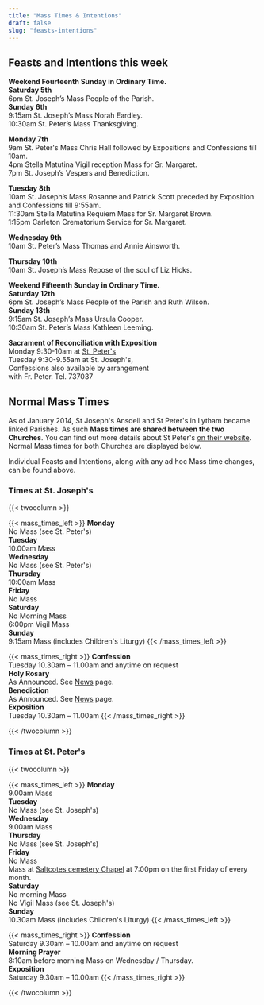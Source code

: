 ```yaml
---
title: "Mass Times & Intentions"
draft: false
slug: "feasts-intentions"
---
```


## Feasts and Intentions this week  

**Weekend Fourteenth Sunday in Ordinary Time.**  
**Saturday 5th**  
6pm St. Joseph’s Mass People of the Parish.  
**Sunday 6th**  
9:15am St. Joseph’s Mass Norah Eardley.  
10:30am St. Peter’s Mass Thanksgiving.  

**Monday 7th**  
9am St. Peter's Mass Chris Hall followed by Expositions and Confessions till 10am.  
4pm Stella Matutina Vigil reception Mass for Sr. Margaret.  
7pm St. Joseph’s Vespers and Benediction.  

**Tuesday 8th**  
10am St. Joseph’s Mass Rosanne and Patrick Scott preceded by Exposition and Confessions till 9:55am.  
11:30am Stella Matutina Requiem Mass for Sr. Margaret Brown.  
1:15pm Carleton Crematorium Service for Sr. Margaret.  

**Wednesday 9th**  
10am St. Peter’s Mass Thomas and Annie Ainsworth.  

**Thursday 10th**  
10am St. Joseph’s Mass Repose of the soul of Liz Hicks.  

**Weekend Fifteenth Sunday in Ordinary Time.**  
**Saturday 12th**  
6pm St. Joseph’s Mass People of the Parish and Ruth Wilson.  
**Sunday 13th**  
9:15am St. Joseph’s Mass Ursula Cooper.  
10:30am St. Peter’s Mass Kathleen Leeming.  

**Sacrament of Reconciliation with Exposition**  
Monday 9:30-10am at [St. Peter's](https://www.stpeterslytham.co.uk/)  
Tuesday 9:30-9.55am at St. Joseph's,  
Confessions also available by arrangement  
with Fr. Peter. Tel. 737037

## Normal Mass Times

As of January 2014, St Joseph's Ansdell and St Peter's in Lytham became linked Parishes. As such **Mass times are shared between the two Churches**. You can find out more details about St Peter's [on their website](https://www.stpeterslytham.co.uk/). Normal Mass times for both Churches are displayed below.

Individual Feasts and Intentions, along with any ad hoc Mass time changes, can be found above.

### Times at St. Joseph's

{{< twocolumn >}}

{{< mass_times_left >}}
**Monday**  
No Mass (see St. Peter's)  
**Tuesday**  
10.00am Mass  
**Wednesday**  
No Mass (see St. Peter's)  
**Thursday**  
10:00am Mass  
**Friday**  
No Mass  
**Saturday**  
No Morning Mass  
6:00pm Vigil Mass  
**Sunday**  
9:15am Mass (includes Children's Liturgy)
{{< /mass_times_left >}}

{{< mass_times_right >}}
**Confession**  
Tuesday 10.30am – 11.00am and anytime on request  
**Holy Rosary**  
As Announced. See [News](/news) page.  
**Benediction**  
As Announced. See [News](/news) page.  
**Exposition**  
Tuesday 10.30am – 11.00am
{{< /mass_times_right >}}

{{< /twocolumn >}}

### Times at St. Peter's

{{< twocolumn >}}

{{< mass_times_left >}}
**Monday**  
9.00am Mass  
**Tuesday**  
No Mass (see St. Joseph's)  
**Wednesday**  
9.00am Mass  
**Thursday**  
No Mass (see St. Joseph's)  
**Friday**  
No Mass  
Mass at [Saltcotes cemetery Chapel](https://goo.gl/maps/McT83) at 7:00pm on the first Friday of every month.  
**Saturday**  
No morning Mass  
No Vigil Mass (see St. Joseph's)  
**Sunday**  
10.30am Mass (includes Children's Liturgy)
{{< /mass_times_left >}}

{{< mass_times_right >}}
**Confession**  
Saturday 9.30am – 10.00am and anytime on request  
**Morning Prayer**  
8:10am before morning Mass on Wednesday / Thursday.  
**Exposition**  
Saturday 9.30am – 10.00am
{{< /mass_times_right >}}

{{< /twocolumn >}}
